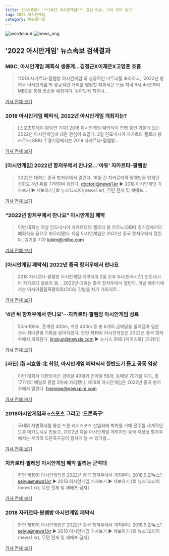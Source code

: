 ```yaml
---
title: (이슈클립) '**2022 아시안게임**' 관련 이슈, 기사 모아 보기
tag: 2022 아시안게임
category: 이슈클리핑
---
```

![wordcloud](https://s3.ap-northeast-2.amazonaws.com/lyrics101-wordcloud/2018-09-02-1535893409.png)
![news_img](https://user-images.githubusercontent.com/42597476/44507050-1206f400-a6e4-11e8-8d98-7ffbfebb353f.png)
## **'**2022 아시안게임**'** 뉴스속보 검색결과
### MBC, 아시안게임 폐회식 생중계…김정근X이재은X고영훈 호흡

>‘2018 자카르타-팔렘방 아시안게임’의 성공적인 마무리를 축하하고, ‘2022년 항저우 아시안게임’의 성공적인 개최를 염원할 폐회식은 오늘 저녁 8시 45분부터 MBC를 통해 방송될 예정이다. 동아닷컴 최윤나...

<a href="http://sports.donga.com/3/all/20180902/91801376/1" target="_blank">기사 전체 보기</a>

### 2018 아시안게임 폐막식, 2022년 아시안게임 개최지는?

>[스포츠투데이 황덕연 기자] 2018 아시안게임 폐막식이 진행 중인 가운데 오는 2022년 아시안게임에 대한 관심이 뜨겁다. 2일 인도네시아 자카르타 겔로라 붕 카르노(GBK) 주경기장에서는 2018 자카르타-팔렘방...

<a href="http://stoo.asiae.co.kr/news/naver_view.htm?idxno=2018090221265786657" target="_blank">기사 전체 보기</a>

### [아시안게임] 2022년 항저우에서 만나요…'아듀' 자카르타-팔렘방

>2022년 대회는 중국 항저우에서 열린다. 16일 간 자카르타와 팔렘방을 밝히던 성화도 4년 뒤를 기약하며 꺼진다. doctorj@news1.kr ▶ 2018 아시안게임 기사보기 ▶ 제보하기 [© 뉴스1코리아(news1.kr), 무단 전재 및 재배포...

<a href="http://news1.kr/articles/?3415211" target="_blank">기사 전체 보기</a>

### “2022년 항저우에서 만나요” 아시안게임 폐막

>이번 대회는 이날 인도네시아 자카르타의 겔로라 붕 카르노(GBK) 경기장에서의 폐회식을 끝으로 마무리됐다. 다음 아시안게임은 2022년 중국 항저우에서 열린다. 김기중 기자 kjkim@jnilbo.com

<a href="http://www.jnilbo.com/read.php3?aid=1535889600558411001" target="_blank">기사 전체 보기</a>

### [아시안게임 폐막식] 2022년 중국 항저우에서 만나요

>2018 자카르타-팔렘방 아시안게임 폐막식이 2일 오후 9시(한국시간) 인도네시아 자카르타 겔로라 붕... 2022년 대회는 중국 항저우에서 열린다. 이날 폐회식에서는 아시아올림픽평의회(OCA) 깃발을 차기 개최지로...

<a href="http://www.sedaily.com/NewsView/1S4HCRK05R" target="_blank">기사 전체 보기</a>

### '4년 뒤 항저우에서 만나요'···자카르타·팔렘방 아시안게임 성료

>50m·100m, 혼계영 400m, 계영 400m 등 총 6개의 금메달을 쓸어담아 일본 선수 최다관왕 기록을 갈아치웠다. 한편 제19회 아시안게임은 2022년 중국 항저우에서 개최된다. jinxijun@newsis.com ▶ 뉴시스 SNS [페이스북] [트위터]

<a href="http://www.newsis.com/view/?id=NISX20180902_0000407003&cID=10514&pID=10500" target="_blank">기사 전체 보기</a>

### [사진] 南 서효원·北 최일, 아시안게임 폐막식서 한반도기 들고 공동 입장

>이번 대회서 대한민국은 금메달 49개와 은메달 58개, 동메달 70개를 획득, 총 177개의 메달로 종합 3위에 자리했다. 제19회 아시안게임은 2022년 중국 항저우에서 열린다.   fineview@newspim.com

<a href="http://www.newspim.com/news/view/20180902000097" target="_blank">기사 전체 보기</a>

### 2018아시안게임과 e스포츠 그리고 '드론축구'

>국내외 저변확대를 통한 드론 레저스포츠 산업화에 박차를 가해 전주를 세계적인 드론 메카도시로 만들고, 2022년 다음 아시안게임 개최지인 중국 저장성 항저우에서는 우리의 드론축구공이 힘차게 날 수 있기를...

<a href="http://www.domin.co.kr/news/articleView.html?idxno=1210046" target="_blank">기사 전체 보기</a>

### 자카르타·팔레방 아시안게임 폐막 알리는 군악대

>한편 제19회 아시안게임은 2022년 중국 항저우에서 개최된다. 2018.9.2/뉴스1 seiyu@news1.kr ▶ 2018 아시안게임 기사보기 ▶ 제보하기 [© 뉴스1코리아(news1.kr), 무단 전재 및 재배포 금지]

<a href="http://news1.kr/photos/view/?3282250" target="_blank">기사 전체 보기</a>

### 2018 자카르타·팔렘방 아시안게임 폐막식

>한편 제19회 아시안게임은 2022년 중국 항저우에서 개최된다. 2018.9.2/뉴스1 seiyu@news1.kr ▶ 2018 아시안게임 기사보기 ▶ 제보하기 [© 뉴스1코리아(news1.kr), 무단 전재 및 재배포 금지]

<a href="http://news1.kr/photos/view/?3282261" target="_blank">기사 전체 보기</a>


